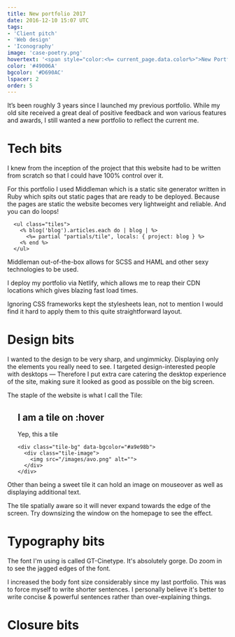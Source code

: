```yaml
---
title: New portfolio 2017
date: 2016-12-10 15:07 UTC
tags:
- 'Client pitch'
- 'Web design'
- 'Iconography'
image: 'case-poetry.png'
hovertext: '<span style="color:<%= current_page.data.color%>">New Portfolio 2017.</span>'
color: '#49006A'
bgcolor: '#D690AC'
lspacer: 2
order: 5
---
```



It’s been roughly 3 years since I launched my previous portfolio. While my old site received a great deal of positive feedback and won various features and awards, I still wanted a new portfolio to reflect the current me.

# Tech bits

I knew from the inception of the project that this website had to be written from scratch so that I could have 100% control over it.

For this portfolio I used Middleman which is a static site generator written in Ruby which spits out static pages that are ready to be deployed. Because the pages are static the website becomes very lightweight and reliable. And you can do loops!


```erb
  <ul class="tiles">
    <% blog('blog').articles.each do | blog | %>
      <%= partial "partials/tile", locals: { project: blog } %>
    <% end %>
  </ul>
```


Middleman out-of-the-box allows for SCSS and HAML and other sexy technologies to be used.

I deploy my portfolio via Netlify, which allows me to reap their CDN locations which gives blazing fast load times.

Ignoring CSS frameworks kept the stylesheets lean, not to mention I would find it hard to apply them to this quite straightforward layout.

# Design bits

I wanted to the design to be very sharp, and ungimmicky. Displaying only the elements you really need to see. I targeted design-interested people with desktops — Therefore I put extra care catering the desktop experience of the site, making sure it looked as good as possible on the big screen.



The staple of the website is what I call the Tile:

<ul class="tiles mt-s mb-s">
  <li class="tile" style="list-style:none; min-width:208px; margin:0 auto;">
    <div class="tile-content" data-color="#6F006A">
      <h2><span>I am a tile</span> on :hover</h2>
      <span>Yep, this a tile</span>
    </div>

    <div class="tile-bg" data-bgcolor="#a9e98b">
      <div class="tile-image">
        <img src="/images/avo.png" alt="">
      </div>
    </div>
  </li>
</ul>

Other than being a sweet tile it can hold an image on mouseover as well as displaying additional text.

The tile spatially aware so it will never expand towards the edge of the screen. Try downsizing the window on the homepage to see the effect.

# Typography bits

The font I'm using is called GT-Cinetype. It's absolutely gorge. Do zoom in to see the jagged edges of the font.

I increased the body font size considerably since my last portfolio. This was to force myself to write shorter sentences. I personally believe it's better to write concise & powerful sentences rather than over-explaining things.

# Closure bits
